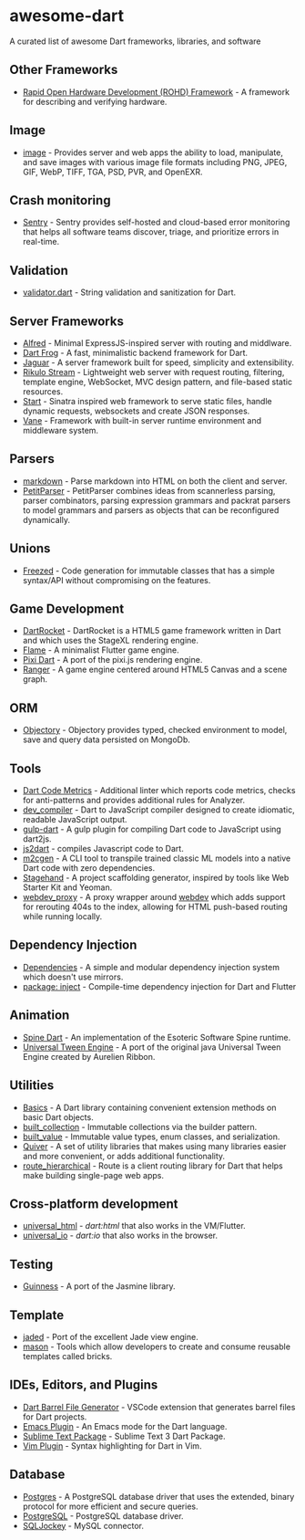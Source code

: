 # awesome-dart

A curated list of awesome Dart frameworks, libraries, and software

## Other Frameworks

- [Rapid Open Hardware Development (ROHD) Framework](https://github.com/intel/rohd) - A framework for describing and verifying hardware.

## Image

- [image](https://github.com/brendan-duncan/image) - Provides server and web apps the ability to load, manipulate, and save images with various image file formats including PNG, JPEG, GIF, WebP, TIFF, TGA, PSD, PVR, and OpenEXR.

## Crash monitoring

- [Sentry](https://github.com/getsentry/sentry-dart) - Sentry provides self-hosted and cloud-based error monitoring that helps all software teams discover, triage, and prioritize errors in real-time.

## Validation

- [validator.dart](https://github.com/karan/validator.dart) - String validation and sanitization for Dart.

## Server Frameworks

- [Alfred](https://github.com/rknell/alfred) - Minimal ExpressJS-inspired server with routing and middlware.
- [Dart Frog](https://github.com/VeryGoodOpenSource/dart_frog) - A fast, minimalistic backend framework for Dart.
- [Jaguar](https://github.com/Jaguar-dart/jaguar) - A server framework built for speed, simplicity and extensibility.
- [Rikulo Stream](https://github.com/rikulo/stream) - Lightweight web server with request routing, filtering, template engine, WebSocket, MVC design pattern, and file-based static resources.
- [Start](https://github.com/lvivski/start) - Sinatra inspired web framework to serve static files, handle dynamic requests, websockets and create JSON responses.
- [Vane](https://github.com/Scorpiion/Vane) - Framework with built-in server runtime environment and middleware system.

## Parsers

- [markdown](https://github.com/dart-lang/markdown) - Parse markdown into HTML on both the client and server.
- [PetitParser](https://github.com/petitparser/dart-petitparser) - PetitParser combines ideas from scannerless parsing, parser combinators, parsing expression grammars and packrat parsers to model grammars and parsers as objects that can be reconfigured dynamically.

## Unions

- [Freezed](https://github.com/rrousselGit/freezed) - Code generation for immutable classes that has a simple syntax/API without compromising on the features.

## Game Development

- [DartRocket](https://github.com/StrykerKKD/dartrocket) - DartRocket is a HTML5 game framework written in Dart and which uses the StageXL rendering engine.
- [Flame](https://github.com/luanpotter/flame) - A minimalist Flutter game engine.
- [Pixi Dart](https://github.com/FedeOmoto/pixi) - A port of the pixi.js rendering engine.
- [Ranger](https://github.com/wdevore/Ranger-Dart) - A game engine centered around HTML5 Canvas and a scene graph.

## ORM

- [Objectory](https://github.com/vadimtsushko/objectory) - Objectory provides typed, checked environment to model, save and query data persisted on MongoDb.

## Tools

- [Dart Code Metrics](https://github.com/dart-code-checker/dart-code-metrics) - Additional linter which reports code metrics, checks for anti-patterns and provides additional rules for Analyzer.
- [dev_compiler](https://github.com/dart-lang/dev_compiler) - Dart to JavaScript compiler designed to create idiomatic, readable JavaScript output.
- [gulp-dart](https://github.com/agudulin/gulp-dart) - A gulp plugin for compiling Dart code to JavaScript using dart2js.
- [js2dart](https://github.com/vojtajina/js2dart) - compiles Javascript code to Dart.
- [m2cgen](https://github.com/BayesWitnesses/m2cgen) - A CLI tool to transpile trained classic ML models into a native Dart code with zero dependencies.
- [Stagehand](https://github.com/dart-lang/stagehand) - A project scaffolding generator, inspired by tools like Web Starter Kit and Yeoman.
- [webdev_proxy](https://github.com/Workiva/webdev_proxy) - A proxy wrapper around [webdev](https://github.com/dart-lang/webdev) which adds support for rerouting 404s to the index, allowing for HTML push-based routing while running locally.

## Dependency Injection

- [Dependencies](https://github.com/marcguilera/dependencies.dart) - A simple and modular dependency injection system which doesn't use mirrors.
- [package: inject](https://github.com/google/inject.dart) - Compile-time dependency injection for Dart and Flutter

## Animation

- [Spine Dart](https://github.com/FedeOmoto/spine) - An implementation of the Esoteric Software Spine runtime.
- [Universal Tween Engine](https://github.com/xaguzman/tween-engine-dart) - A port of the original java Universal Tween Engine created by Aurelien Ribbon.

## Utilities

- [Basics](https://github.com/google/dart-basics) - A Dart library containing convenient extension methods on basic Dart objects.
- [built_collection](https://github.com/google/built_collection.dart) - Immutable collections via the builder pattern.
- [built_value](https://github.com/google/built_value.dart) - Immutable value types, enum classes, and serialization.
- [Quiver](https://github.com/google/quiver-dart) - A set of utility libraries that makes using many libraries easier and more convenient, or adds additional functionality.
- [route_hierarchical](https://github.com/angular/route.dart) - Route is a client routing library for Dart that helps make building single-page web apps.

## Cross-platform development

- [universal_html](https://github.com/terrier989/universal_html) - _dart:html_ that also works in the VM/Flutter.
- [universal_io](https://github.com/terrier989/universal_io) - _dart:io_ that also works in the browser.

## Testing

- [Guinness](https://github.com/vsavkin/guinness) - A port of the Jasmine library.

## Template

- [jaded](https://github.com/dartist/jaded) - Port of the excellent Jade view engine.
- [mason](https://github.com/felangel/mason) - Tools which allow developers to create and consume reusable templates called bricks.

## IDEs, Editors, and Plugins

- [Dart Barrel File Generator](https://github.com/mikededo/dartBarrelFileGenerator) - VSCode extension that generates barrel files for Dart projects.
- [Emacs Plugin](https://github.com/nex3/dart-mode) - An Emacs mode for the Dart language.
- [Sublime Text Package](https://github.com/guillermooo/dart-sublime-bundle) - Sublime Text 3 Dart Package.
- [Vim Plugin](https://github.com/dart-lang/dart-vim-plugin) - Syntax highlighting for Dart in Vim.

## Database

- [Postgres](https://github.com/stablekernel/postgresql-dart) - A PostgreSQL database driver that uses the extended, binary protocol for more efficient and secure queries.
- [PostgreSQL](https://github.com/xxgreg/dart_postgresql) - PostgreSQL database driver.
- [SQLJockey](https://github.com/jamesots/sqljocky) - MySQL connector.
